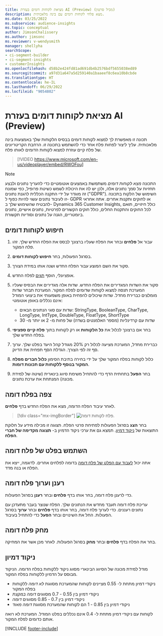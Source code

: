 ```yaml
---
title: מציאת לקוחות דומים בעזרת AI ‏(‏Preview) (מכיל סרטון)
description: מצא פלחי לקוחות דומים עם בינה מלאכותית.
ms.date: 03/25/2022
ms.subservice: audience-insights
ms.topic: conceptual
author: JimsonChalissery
ms.author: jimsonc
ms.reviewer: v-wendysmith
manager: shellyha
searchScope:
- ci-segment-builder
- ci-segment-insights
- customerInsights
ms.openlocfilehash: d58b2e424fd81ad691db4b2576bdf5655038ed89
ms.sourcegitcommit: a97d31a647a5d259140a1baaeef8c6ea10b8cbde
ms.translationtype: HT
ms.contentlocale: he-IL
ms.lasthandoff: 06/29/2022
ms.locfileid: "9054802"
---
```

# <a name="find-similar-customers-with-ai-preview"></a>מציאת לקוחות דומים בעזרת AI ‏(Preview)

תכונה זו מאפשרת לך למצוא לקוחות דומים בבסיס הלקוחות שלך באמצעות בינה מלאכותית. עליך ליצור לפחות פלח אחד כדי להשתמש בתכונה זו. הרחבת הקריטריונים של פלח קיים עוזרת למצוא לקוחות הדומים לאותו פלח.

> [!VIDEO https://www.microsoft.com/en-us/videoplayer/embed/RWOFou]

> [!NOTE]
> התכונה *מצא לקוחות דומים* משתמשת באמצעים אוטומטיים כדי להעריך נתונים ולבצע תחזיות על סמך נתונים אלה, ולכן יש לה את היכולת לשמש כשיטת פרופיל, כפי שמונח זה מוגדר על ידי התקנה הכללית להגנת נתונים ("GDPR"). השימוש של הלקוח בתכונה זו לעיבוד נתונים עשוי להיות כפוף ל- GDPR או לחוקים ותקנות אחרים. אתה אחראי להבטיח שהשימוש שלך ב- Dynamics 365 Customer Insights, כולל חיזויים, תואם לכל החוקים והתקנות החלים, כולל חוקים הקשורים לפרטיות, נתונים אישיים, נתונים ביומטריים, הגנה על נתונים וסודיות תקשורת.

## <a name="finding-similar-customers"></a>חיפוש לקוחות דומים

1. עבור אל **פלחים** ובחר את הפלח שעליו ברצונך לבסס את הפלח החדש שלך. זהו *פלח המקור*.

1. בסרגל הפעולות, בחר **חיפוש לקוחות דומים**.

1. סקור את השם המוצע עבור הפלח החדש ושנה אותו במידת הצורך.

1. אופציונלי, הוסף [תגים](work-with-tags-columns.md#manage-tags) לפלח החדש.

1. סקור את השדות המגדירים את הפלח החדש. שדות אלה מגדירים את הבסיס שעליו המערכת תנסה למצוא לקוחות שדומים לפלח המקור. המערכת תבחר שדות מומלצים כברירת מחדל.
  שדות שיכולים להפחית באופן משמעותי את ביצועי המודל אינם נכללים באופן אוטומטי:
  
   - שדות עם סוגי הנתונים הבאים: StringType, BooleanType, CharType, LongType, IntType, DoubleType, FloatType, ShortType
   - שדות עם קרדינליות (מספר האלמנטים בשדה) של פחות מ- 2 או יותר מ- 30

1. בחר אם ברצונך לכלול את **כל הלקוחות** או רק לקוחות בתוך **פלח קיים ספציפי** בפלח החדש שלך.

1. כברירת מחדל, המערכת מציעה לכלול רק 20% מגודל קהל היעד בפלט שלך. ערוך סף זה לפי הצורך. הגדלת הסף תפחית את הדיוק.

1. כלול לקוחות בפלח המקור שלך על ידי בחירה בתיבת הסימון **כלול חברים מפלח המקור בנוסף ללקוחות עם תכונות דומות**.

1. בחר **הפעל** בתחתית הדף כדי להתחיל משימת סיווג בינארית (שיטה של למידת מכונה) המנתחת את ערכת נתונים.

## <a name="view-the-similar-segment"></a>צפה בפלח דומה

לאחר עיבוד הפלח הדומה, מצא את הפלח החדש בדף **פלחים**.

> [!div class="mx-imgBorder"]
> ![פלח לקוחות דומה.](media/expanded-segment.png "פלח לקוחות דומה")

בחר **הצג** בסרגל הפעולות לפתיחת פרטי הפלח. תצוגה זו מכילה מידע על חלוקת התוצאות של [ניקוד דמיון](#about-similarity-scores). תמצא גם את ערכי ניקוד הדמיון ב- **תצוגה מקדימה של חברי הפלח**.

## <a name="use-the-output-of-a-similar-segment"></a>השתמש בפלט של פלח דומה

אתה יכול [לעבוד עם הפלט של פלח דומה](segments.md) בדומה לפלחים אחרים. לדוגמה, ייצא את הפלח או בנה מדד.

## <a name="refresh-and-edit-a-similar-segment"></a>רענן וערוך פלח דומה

כדי לרענן פלח דומה, בחר אותו בדף **פלחים** ובחר **רענן** בסרגל הפעולות.

עריכת פלח דומה תעבד מחדש את הנתונים שלך. הפלח שנוצר בעבר מתעדכן עם נתונים רעננים.
כדי לערוך פלח דומה, בחר אותו בדף **פלחים** ובחר **ערוך** בסרגל הפעולות. החל את השינויים ובחר **הפעל** כדי להתחיל בעיבוד.

## <a name="delete-a-similar-segment"></a>מחק פלח דומה

בחר את הפלח בדף **פלחים** ובחר **מחק** בסרגל הפעולות. לאחר מכן אשר את המחיקה.

## <a name="about-similarity-scores"></a>ניקוד דמיון

מודל למידת מכונה של הסיווג הבינארי מסווג ניקוד ללקוחות בפלח הדומה. הניקוד מבוסס על הדמיון ללקוחות בפלח המקור.

- ניקודי דמיון מתחת ל- 0.55 מציינים לקוחות שהמערכת מסווגת *לא דומה* ללקוחות בפלח המקור
- ניקודי דמיון בין 0.55 - 0.7 מסווגים *דומה במקצת*
- ניקודי דמיון בין 0.7 - 0.85 מסווגים *דומה*
- ניקודי דמיון בין 0.85 - 1 הם לקוחות שהמערכת מסווגת *דומה מאוד*

לקוחות עם ניקודי דמיון מתחת ל- 0.4 אינם נכללים בפלט המודל. המערכת לא רואה אותם כדומים לפלח המקור.

[!INCLUDE [footer-include](includes/footer-banner.md)]
